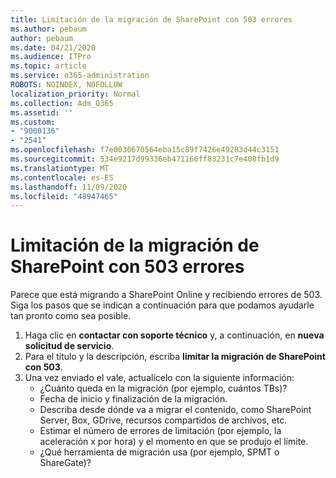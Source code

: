 ```yaml
---
title: Limitación de la migración de SharePoint con 503 errores
ms.author: pebaum
author: pebaum
ms.date: 04/21/2020
ms.audience: ITPro
ms.topic: article
ms.service: o365-administration
ROBOTS: NOINDEX, NOFOLLOW
localization_priority: Normal
ms.collection: Adm_O365
ms.assetid: ''
ms.custom:
- "9000136"
- "2541"
ms.openlocfilehash: f7e0030670564eba15c89f7426e49283d44c3151
ms.sourcegitcommit: 534e9217d99336eb471166ff83231c7e408fb1d9
ms.translationtype: MT
ms.contentlocale: es-ES
ms.lasthandoff: 11/09/2020
ms.locfileid: "48947465"
---
```

# <a name="sharepoint-migration-throttling-with-503-errors"></a>Limitación de la migración de SharePoint con 503 errores

Parece que está migrando a SharePoint Online y recibiendo errores de 503. Siga los pasos que se indican a continuación para que podamos ayudarle tan pronto como sea posible.

1. Haga clic en **contactar con soporte técnico** y, a continuación, en **nueva solicitud de servicio**.
2. Para el título y la descripción, escriba **limitar la migración de SharePoint con 503**.
3. Una vez enviado el vale, actualícelo con la siguiente información:
    - ¿Cuánto queda en la migración (por ejemplo, cuántos TBs)?
    - Fecha de inicio y finalización de la migración.
    - Describa desde dónde va a migrar el contenido, como SharePoint Server, Box, GDrive, recursos compartidos de archivos, etc.
    - Estimar el número de errores de limitación (por ejemplo, la aceleración x por hora) y el momento en que se produjo el límite.
    - ¿Qué herramienta de migración usa (por ejemplo, SPMT o ShareGate)?
